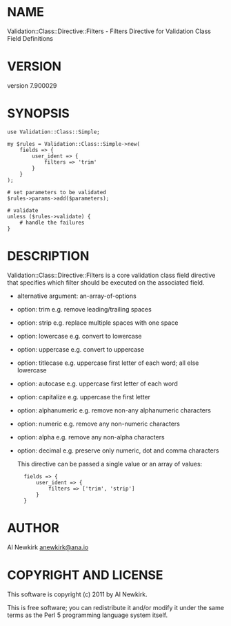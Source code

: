 # NAME

Validation::Class::Directive::Filters - Filters Directive for Validation Class Field Definitions

# VERSION

version 7.900029

# SYNOPSIS

    use Validation::Class::Simple;

    my $rules = Validation::Class::Simple->new(
        fields => {
            user_ident => {
                filters => 'trim'
            }
        }
    );

    # set parameters to be validated
    $rules->params->add($parameters);

    # validate
    unless ($rules->validate) {
        # handle the failures
    }

# DESCRIPTION

Validation::Class::Directive::Filters is a core validation class field directive
that specifies which filter should be executed on the associated field.

- alternative argument: an-array-of-options
- option: trim e.g. remove leading/trailing spaces
- option: strip e.g. replace multiple spaces with one space
- option: lowercase e.g. convert to lowercase
- option: uppercase e.g. convert to uppercase
- option: titlecase e.g. uppercase first letter of each word; all else lowercase
- option: autocase e.g. uppercase first letter of each word
- option: capitalize e.g. uppercase the first letter
- option: alphanumeric e.g. remove non-any alphanumeric characters
- option: numeric e.g. remove any non-numeric characters
- option: alpha e.g. remove any non-alpha characters
- option: decimal e.g. preserve only numeric, dot and comma characters

    This directive can be passed a single value or an array of values:

        fields => {
            user_ident => {
                filters => ['trim', 'strip']
            }
        }

# AUTHOR

Al Newkirk <anewkirk@ana.io>

# COPYRIGHT AND LICENSE

This software is copyright (c) 2011 by Al Newkirk.

This is free software; you can redistribute it and/or modify it under
the same terms as the Perl 5 programming language system itself.
